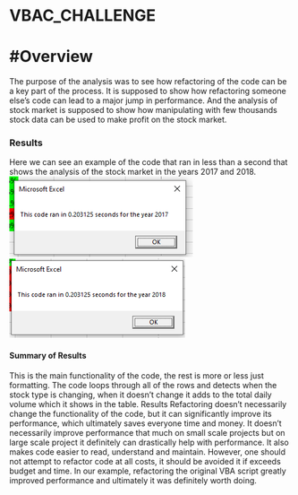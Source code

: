 # VBAC_CHALLENGE
# #Overview
The purpose of the analysis was to see how refactoring of the code can be a key part of the process. It is supposed to show how refactoring someone else’s code can lead to a major jump in performance. And the analysis of stock market is supposed to show how manipulating with few thousands stock data can be used to make profit on the stock market.
### Results
Here we can see an example of the code that ran in less than a second that shows the analysis of the stock market in the years 2017 and 2018.
<img src= "VBA_Challenge_2017.png">
<img src= "VBA_Challenge_2018.png">

#### Summary of Results
This is the main functionality of the code, the rest is more or less just formatting. The code loops through all of the rows and detects when the stock type is changing, when it doesn’t change it adds to the total daily volume which it shows in the table.
Results
	Refactoring doesn’t necessarily change the functionality of the code, but it can significantly improve its performance, which ultimately saves everyone time and money. It doesn’t necessarily improve performance that much on small scale projects but on large scale project it definitely can drastically help with performance. It also makes code easier to read, understand and maintain. However, one should not attempt to refactor code at all costs, it should be avoided it if exceeds budget and time.
	In our example, refactoring the original VBA script greatly improved performance and ultimately it was definitely worth doing.
